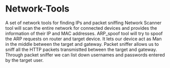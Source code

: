# Network-Tools
A set of network tools for finding IPs and packet sniffing
Network Scanner tool will scan the entire network for connected devices and provides the information of their IP and MAC addresses.
ARP_spoof tool will try to spoof the ARP requests on router and target device. It lets our device act as Man in the middle between the target and gateway.
Packet sniffer allows us to sniff all the HTTP packets transmistted between the target and gateway. Through packet sniffer we can list down usernames and passwords entered by the target user.
